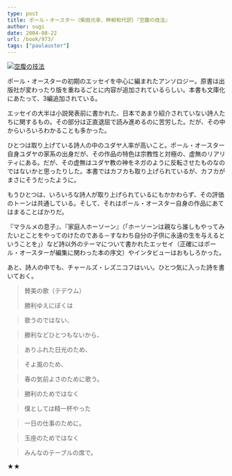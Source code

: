 ```yaml
---
type: post
title: ポール・オースター（柴田元幸、畔柳和代訳）『空腹の技法』
author: sugi
date: 2004-08-22
url: /book/973/
tags: ["paulauster"]
---
```

<a href="http://www.amazon.co.jp/exec/obidos/ASIN/4102451080/chezsugi-22/ref=nosim/" onclick="_gaq.push(['_trackEvent', 'outbound-article', 'http://www.amazon.co.jp/exec/obidos/ASIN/4102451080/chezsugi-22/ref=nosim/', '']);" name="amazletlink" target="_blank"><img src="http://i1.wp.com/ec2.images-amazon.com/images/I/51K5P74PJZL.SL160.jpg?w=660" alt="空腹の技法" class="alignleft" data-recalc-dims="1" /></a>

ポール・オースターの初期のエッセイを中心に編まれたアンソロジー。原書は出版社が変わったり版を重ねるごとに内容が追加されているらしい。本書も文庫化にあたって、3編追加されている。

エッセイの大半は小説発表前に書かれた、日本であまり紹介されていない詩人たちに関するもの。その部分は正直退屈で読み進めるのに苦労した。だが、その中からいろいろわかることも多かった。

ひとつは取り上げている詩人の中のユダヤ人率が高いこと。ポール・オースター自身ユダヤの家系の出身だが、その作品の特色は宗教性と対極の、虚無のリアリティにある。だが、その虚無はユダヤ教の神をネガのように反転させたものなのではないかと思ったりした。本書ではカフカも取り上げられているが、カフカがまさにそうだったように。

もうひとつは、いろいろな詩人が取り上げられているにもかかわらず、その評価のトーンは共通している。そして、それはポール・オースター自身の作品にあてはまることばかりだ。

『マラルメの息子』、『家庭人ホーソーン』（「ホーソーンは親なら誰しもやってみたいとことをやってのけたのである－すなわち自分の子供に永遠の生を与えるということを」）など詩以外のテーマについて書かれたエッセイ（正確にはポール・オースターが編集に関わった本の序文）やインタビューはおもしろかった。

あと、詩人の中でも、チャールズ・レズニコフはいい。ひとつ気に入った詩を書いておく。

> 賛美の歌（テデウム）
> 
> 勝利ゆえにぼくは
  
> 歌うのではない、
  
> 勝利などひとつもないから、
  
> ありふれた日光のため、
  
> そよ風のため、
  
> 春の気前よさのために歌う。
  
> 勝利のためではなく
  
> 僕としては精一杯やった
  
> 一日の仕事のために。
  
> 玉座のためではなく
  
> みんなのテーブルの席で。

★★

